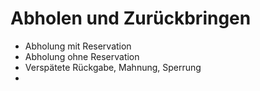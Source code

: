 # Abholen und Zurückbringen

* Abholung mit Reservation
* Abholung ohne Reservation
* Verspätete Rückgabe, Mahnung, Sperrung
* 


